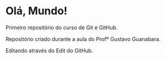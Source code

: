 # Olá, Mundo!
 Primeiro repositório do curso de Git e GitHub.

 Repositório criado durante a aula do Profº Gustavo Guanabara.
 
 Editando através do Edit do GitHub.
